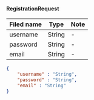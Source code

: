 #### RegistrationRequest
Filed name | Type | Note
------------ | ------------- | -------------
username | String | -
password | String | -
email | String | -

```json
{
    "username" : "String",
    "password" : "String",
    "email" : "String"
}

```

